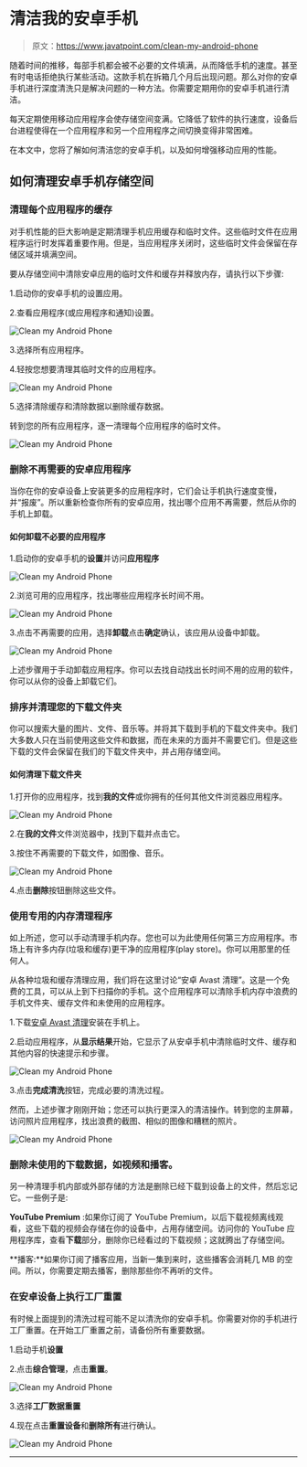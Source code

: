 # 清洁我的安卓手机

> 原文：<https://www.javatpoint.com/clean-my-android-phone>

随着时间的推移，每部手机都会被不必要的文件填满，从而降低手机的速度。甚至有时电话拒绝执行某些活动。这款手机在拆箱几个月后出现问题。那么对你的安卓手机进行深度清洗只是解决问题的一种方法。你需要定期用你的安卓手机进行清洁。

每天定期使用移动应用程序会使存储空间变满。它降低了软件的执行速度，设备后台进程使得在一个应用程序和另一个应用程序之间切换变得非常困难。

在本文中，您将了解如何清洁您的安卓手机，以及如何增强移动应用的性能。

## 如何清理安卓手机存储空间

### 清理每个应用程序的缓存

对手机性能的巨大影响是定期清理手机应用缓存和临时文件。这些临时文件在应用程序运行时发挥着重要作用。但是，当应用程序关闭时，这些临时文件会保留在存储区域并填满空间。

要从存储空间中清除安卓应用的临时文件和缓存并释放内存，请执行以下步骤:

1.启动你的安卓手机的设置应用。

2.查看应用程序(或应用程序和通知)设置。

![Clean my Android Phone](img/c77659fc075f8573f42c37aa3778d002.png)

3.选择所有应用程序。

4.轻按您想要清理其临时文件的应用程序。

![Clean my Android Phone](img/4e640ac1e2887cddc5a71fc1037a207e.png)

5.选择清除缓存和清除数据以删除缓存数据。

转到您的所有应用程序，逐一清理每个应用程序的临时文件。

![Clean my Android Phone](img/51d6800be417377d6779322b81a02ff4.png)

### 删除不再需要的安卓应用程序

当你在你的安卓设备上安装更多的应用程序时，它们会让手机执行速度变慢，并“报废”。所以重新检查你所有的安卓应用，找出哪个应用不再需要，然后从你的手机上卸载。

#### 如何卸载不必要的应用程序

1.启动你的安卓手机的**设置**并访问**应用程序**

![Clean my Android Phone](img/7ab78bd4e15a5d8c034174d666a28eeb.png)

2.浏览可用的应用程序，找出哪些应用程序长时间不用。

![Clean my Android Phone](img/41bc62dfeae4dc65be9cdc251a971cab.png)

3.点击不再需要的应用，选择**卸载**点击**确定**确认，该应用从设备中卸载。

![Clean my Android Phone](img/e4e21db5513d165e54e34a989f0b73d1.png)

上述步骤用于手动卸载应用程序。你可以去找自动找出长时间不用的应用的软件，你可以从你的设备上卸载它们。

### 排序并清理您的下载文件夹

你可以搜索大量的图片、文件、音乐等。并将其下载到手机的下载文件夹中。我们大多数人只在当前使用这些文件和数据，而在未来的方面并不需要它们。但是这些下载的文件会保留在我们的下载文件夹中，并占用存储空间。

#### 如何清理下载文件夹

1.打开你的应用程序，找到**我的文件**或你拥有的任何其他文件浏览器应用程序。

![Clean my Android Phone](img/dfb38637ee4da455b7008d7ae7d2a72c.png)

2.在**我的文件**文件浏览器中，找到下载并点击它。

3.按住不再需要的下载文件，如图像、音乐。

![Clean my Android Phone](img/fc45ec8f47a0fae59a93a550fb6d484b.png)

4.点击**删除**按钮删除这些文件。

### 使用专用的内存清理程序

如上所述，您可以手动清理手机内存。您也可以为此使用任何第三方应用程序。市场上有许多内存(垃圾和缓存)更干净的应用程序(play store)。你可以用那里的任何人。

从各种垃圾和缓存清理应用，我们将在这里讨论“安卓 Avast 清理”。这是一个免费的工具，可以从上到下扫描你的手机。这个应用程序可以清除手机内存中浪费的手机文件夹、缓存文件和未使用的应用程序。

1.下载[安卓 Avast 清理](https://play.google.com/store/apps/details?id=com.avast.android.cleaner)安装在手机上。

2.启动应用程序，从**显示结果**开始，它显示了从安卓手机中清除临时文件、缓存和其他内容的快速提示和步骤。

![Clean my Android Phone](img/cb4ad8ea557c2b60d086a3788c459d50.png)

3.点击**完成清洗**按钮，完成必要的清洗过程。

然而，上述步骤才刚刚开始；您还可以执行更深入的清洁操作。转到您的主屏幕，访问照片应用程序，找出浪费的截图、相似的图像和糟糕的照片。

![Clean my Android Phone](img/7172316b63cb79659eee2fef218fd344.png)

### 删除未使用的下载数据，如视频和播客。

另一种清理手机内部或外部存储的方法是删除已经下载到设备上的文件，然后忘记它。一些例子是:

**YouTube Premium** :如果你订阅了 YouTube Premium，以后下载视频离线观看，这些下载的视频会存储在你的设备中，占用存储空间。访问你的 YouTube 应用程序库，查看**下载**部分，删除你已经看过的下载视频；这就腾出了存储空间。

**播客:**如果你订阅了播客应用，当新一集到来时，这些播客会消耗几 MB 的空间。所以，你需要定期去播客，删除那些你不再听的文件。

### 在安卓设备上执行工厂重置

有时候上面提到的清洗过程可能不足以清洗你的安卓手机。你需要对你的手机进行工厂重置。在开始工厂重置之前，请备份所有重要数据。

1.启动手机**设置**

2.点击**综合管理**，点击**重置**。

![Clean my Android Phone](img/81a549d0124e6e90801abde45ff88ce6.png)

3.选择**工厂数据重置**

4.现在点击**重置设备**和**删除所有**进行确认。

![Clean my Android Phone](img/b4e77a27031beb1de494d332cddd2168.png)

* * *